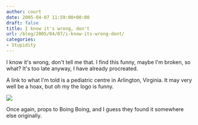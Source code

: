 ```yaml
---
author: court
date: 2005-04-07 11:59:00+00:00
draft: false
title: I know it's wrong, don't
url: /blog/2005/04/07/i-know-its-wrong-dont/
categories:
- Stupidity
---
```


I know it's wrong, don't tell me that.  I find this funny, maybe I'm broken, so what?  It's too late anyway, I have already procreated.

A link to what I'm told is a pediatric centre in Arlington, Virginia.  It may very well be a hoax, but oh my the logo is funny.

![](http://www.arlingtonoptimist.org/images/APC.jpg)


Once again, props to Boing Boing, and I guess they found it somewhere else originally.
